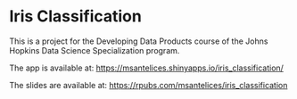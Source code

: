 # Iris Classification

This is a project for the Developing Data Products course of the Johns Hopkins Data Science Specialization program.

The app is available at: https://msantelices.shinyapps.io/iris_classification/

The slides are available at: https://rpubs.com/msantelices/iris_classification

